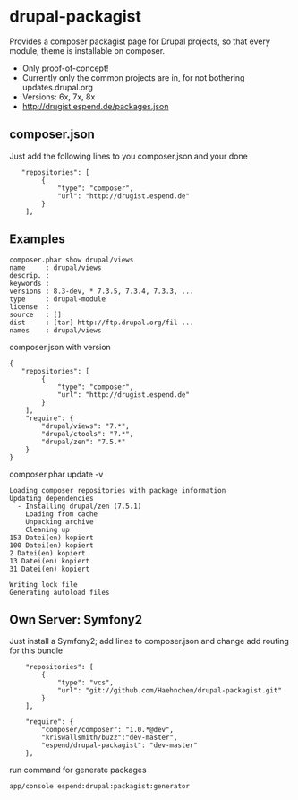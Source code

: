 
# drupal-packagist

Provides a composer packagist page for Drupal projects, so that every module, theme is installable on composer.

- Only proof-of-concept!
- Currently only the common projects are in, for not bothering updates.drupal.org
- Versions: 6x, 7x, 8x
- http://drugist.espend.de/packages.json

## composer.json
Just add the following lines to you composer.json and your done
```
   "repositories": [
        {
            "type": "composer",
            "url": "http://drugist.espend.de"
        }    	
    ],
```

## Examples
```
composer.phar show drupal/views
name     : drupal/views
descrip. :
keywords :
versions : 8.3-dev, * 7.3.5, 7.3.4, 7.3.3, ...
type     : drupal-module
license  :
source   : []
dist     : [tar] http://ftp.drupal.org/fil ...
names    : drupal/views
```

composer.json with version
```
{
   "repositories": [
        {
            "type": "composer",
            "url": "http://drugist.espend.de"
        }    	
    ],
    "require": {
		"drupal/views": "7.*",
		"drupal/ctools": "7.*",
        "drupal/zen": "7.5.*"
    }
}
```

composer.phar update -v
```
Loading composer repositories with package information
Updating dependencies
  - Installing drupal/zen (7.5.1)
    Loading from cache
    Unpacking archive
    Cleaning up
153 Datei(en) kopiert
100 Datei(en) kopiert
2 Datei(en) kopiert
13 Datei(en) kopiert
31 Datei(en) kopiert

Writing lock file
Generating autoload files
```

## Own Server: Symfony2
Just install a Symfony2; add lines to composer.json and change add routing for this bundle
```
    "repositories": [
        {
            "type": "vcs",
            "url": "git://github.com/Haehnchen/drupal-packagist.git"
        }
    ],

    "require": {
        "composer/composer": "1.0.*@dev",
        "kriswallsmith/buzz":"dev-master",
        "espend/drupal-packagist": "dev-master"
    },
```

run command for generate packages
```
app/console espend:drupal:packagist:generator
```